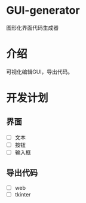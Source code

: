 # GUI-generator
图形化界面代码生成器
# 介绍
可视化编辑GUI，导出代码。
# 开发计划
## 界面
- [ ] 文本
- [ ] 按钮
- [ ] 输入框
## 导出代码
- [ ] web
- [ ] tkinter

